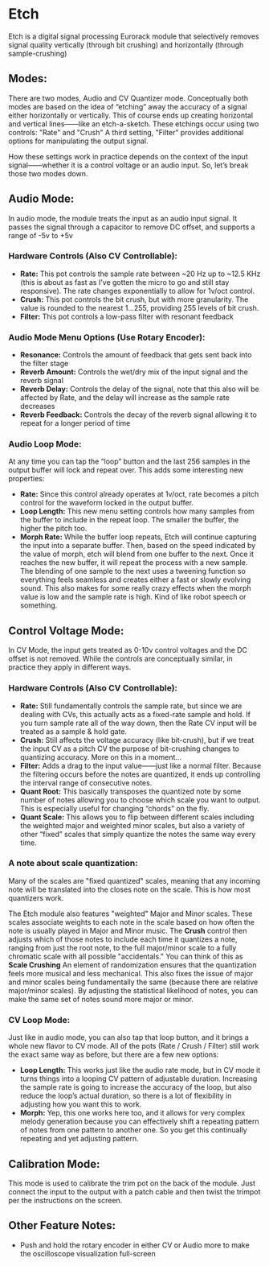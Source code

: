 # Etch
 Etch is a digital signal processing Eurorack module that selectively removes signal quality vertically (through bit crushing) and horizontally (through sample-crushing)


## Modes:
There are two modes, Audio and CV Quantizer mode. Conceptually both modes are based on the idea of “etching” away the accuracy of a signal either horizontally or vertically. 
This of course ends up creating horizontal and vertical lines——like an etch-a-sketch. These etchings occur using two controls: "Rate" and "Crush"
A third setting, "Filter" provides additional options for manipulating the output signal. 

How these settings work in practice depends on the context of the input signal——whether it is a control voltage or an audio input. So, let’s break those two modes down.


## Audio Mode:
In audio mode, the module treats the input as an audio input signal. It passes the signal through a capacitor to remove DC offset, and supports a range of -5v to +5v

### Hardware Controls (Also CV Controllable):
* **Rate:** This pot controls the sample rate between ~20 Hz up to ~12.5 KHz (this is about as fast as I’ve gotten the micro to go and still stay responsive). The rate changes exponentially to allow for 1v/oct control.
* **Crush:** This pot controls the bit crush, but with more granularity. The value is rounded to the nearest 1...255, providing 255 levels of bit crush.
* **Filter:** This pot controls a low-pass filter with resonant feedback

### Audio Mode Menu Options (Use Rotary Encoder):
* **Resonance:** Controls the amount of feedback that gets sent back into the filter stage
* **Reverb Amount:** Controls the wet/dry mix of the input signal and the reverb signal
* **Reverb Delay:** Controls the delay of the signal, note that this also will be affected by Rate, and the delay will increase as the sample rate decreases
* **Reverb Feedback:** Controls the decay of the reverb signal allowing it to repeat for a longer period of time
  

### Audio Loop Mode:
At any time you can tap the “loop” button and the last 256 samples in the output buffer will lock and repeat over. This adds some interesting new properties:
* **Rate:** Since this control already operates at 1v/oct, rate becomes a pitch control for the waveform locked in the output buffer.
* **Loop Length:** This new menu setting controls how many samples from the buffer to include in the repeat loop. The smaller the buffer, the higher the pitch too.
* **Morph Rate:** While the buffer loop repeats, Etch will continue capturing the input into a separate buffer. Then, based on the speed indicated by the value of morph, etch will blend from one buffer to the next. Once it reaches the new buffer, it will repeat the process with a new sample. The blending of one sample to the next uses a tweening function so everything feels seamless and creates either a fast or slowly evolving sound. This also makes for some really crazy effects when the morph value is low and the sample rate is high. Kind of like robot speech or something. 


## Control Voltage Mode:
In CV Mode, the input gets treated as 0-10v control voltages and the DC offset is not removed. While the controls are conceptually similar, in practice they apply in different ways.

### Hardware Controls (Also CV Controllable):
* **Rate:** Still fundamentally controls the sample rate, but since we are dealing with CVs, this actually acts as a fixed-rate sample and hold. If you turn sample rate all of the way down, then the Rate CV input will be treated as a sample & hold gate.
* **Crush:** Still affects the voltage accuracy (like bit-crush), but if we treat the input CV as a pitch CV the purpose of bit-crushing changes to quantizing accuracy. More on this in a moment... 
* **Filter:** Adds a drag to the input value——just like a normal filter. Because the filtering occurs before the notes are quantized, it ends up controlling the interval range of consecutive notes.
* **Quant Root:** This basically transposes the quantized note by some number of notes allowing you to choose which scale you want to output. This is especially useful for changing “chords” on the fly. 
* **Quant Scale:** This allows you to flip between different scales including the weighted major and weighted minor scales, but also a variety of other “fixed” scales that simply quantize the notes the same way every time. 

### A note about scale quantization:
Many of the scales are "fixed quantized" scales, meaning that any incoming note will be translated into the closes note on the scale. This is how most quantizers work.

The Etch module also features "weighted" Major and Minor scales. These scales associate weights to each note in the scale based on how often the note is usually played in Major and Minor music. The **Crush** control then adjusts which of those notes to include each time it quantizes a note, ranging from just the root note, to the full major/minor scale to a fully chromatic scale with all possible "accidentals." You can think of this as **Scale Crushing** An element of randomization ensures that the quantization feels more musical and less mechanical. This also fixes the issue of major and minor scales being fundamentally the same (because there are relative major/minor scales). By adjusting the statistical likelihood of notes, you can make the same set of notes sound more major or minor.


### CV Loop Mode:
Just like in audio mode, you can also tap that loop button, and it brings a whole new flavor to CV mode. All of the pots (Rate / Crush / Filter) still work the exact same way as before, but there are a few new options:
* **Loop Length:** This works just like the audio rate mode, but in CV mode it turns things into a looping CV pattern of adjustable duration. Increasing the sample rate is going to increase the accuracy of the loop, but also reduce the loop’s actual duration, so there is a lot of flexibility in adjusting how you want this to work.
* **Morph:** Yep, this one works here too, and it allows for very complex melody generation because you can effectively shift a repeating pattern of notes from one pattern to another one. So you get this continually repeating and yet adjusting pattern.


## Calibration Mode:
This mode is used to calibrate the trim pot on the back of the module. Just connect the input to the output with a patch cable and then twist the trimpot per the instructions on the screen.


## Other Feature Notes:
* Push and hold the rotary encoder in either CV or Audio more to make the oscilloscope visualization full-screen